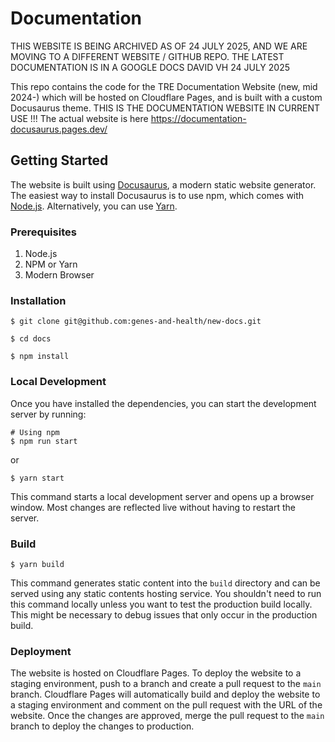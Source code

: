# Documentation

THIS WEBSITE IS BEING ARCHIVED AS OF 24 JULY 2025, AND WE ARE MOVING TO A DIFFERENT WEBSITE / GITHUB REPO.
THE LATEST DOCUMENTATION IS IN A GOOGLE DOCS
DAVID VH  24 JULY 2025


This repo contains the code for the TRE Documentation Website (new, mid 2024-) which will 
be hosted on Cloudflare Pages, and is built with a custom Docusaurus theme. THIS IS THE DOCUMENTATION WEBSITE IN CURRENT USE !!!
The actual website is here https://documentation-docusaurus.pages.dev/

## Getting Started
The website is built using [Docusaurus](https://docusaurus.io/), a modern static website generator. The easiest way to install Docusaurus is to use npm, which comes with [Node.js](https://nodejs.org/). Alternatively, you can use [Yarn](https://yarnpkg.com/).

### Prerequisites
1. Node.js
2. NPM or Yarn
3. Modern Browser

### Installation

```
$ git clone git@github.com:genes-and-health/new-docs.git

$ cd docs

$ npm install
```

### Local Development
Once you have installed the dependencies, you can start the development server by running:

```
# Using npm
$ npm run start
```

or 

```
$ yarn start
```

This command starts a local development server and opens up a browser window. Most changes are reflected live without having to restart the server.

### Build

```
$ yarn build
```

This command generates static content into the `build` directory and can be served using any static contents hosting service. You shouldn't need to run this command locally unless you want to test the production build locally. This might be necessary to debug issues that only occur in the production build.

### Deployment
The website is hosted on Cloudflare Pages. To deploy the website to a staging environment, push to a branch and create a pull request to the `main` branch. Cloudflare Pages will automatically build and deploy the website to a staging environment and comment on the pull request with the URL of the website. Once the changes are approved, merge the pull request to the `main` branch to deploy the changes to production.
